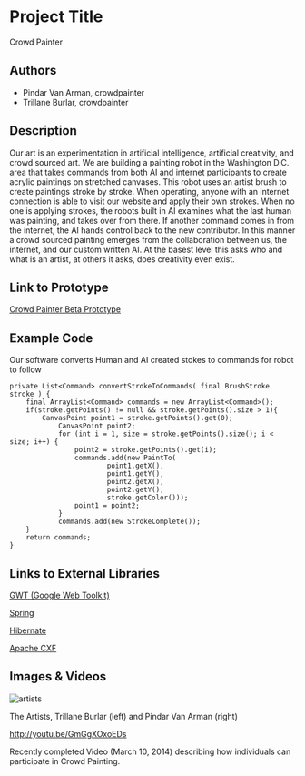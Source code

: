 # Project Title
Crowd Painter

## Authors
- Pindar Van Arman, crowdpainter
- Trillane Burlar, crowdpainter

## Description
Our art is an experimentation in artificial intelligence, artificial creativity, and crowd sourced art.  We are building a painting robot in the Washington D.C. area that takes commands from both AI and internet participants to create acrylic paintings on stretched canvases.  This robot uses an artist brush to create paintings stroke by stroke.  When operating, anyone with an internet connection is able to visit our website and apply their own strokes.  When no one is applying strokes, the robots built in AI examines what the last human was painting, and takes over from there.  If another command comes in from the internet, the AI hands control back to the new contributor.  In this manner a crowd sourced painting emerges from the collaboration between us, the internet, and our custom written AI.  At the basest level this asks who and what is an artist, at others it asks, does creativity even exist.

## Link to Prototype
[Crowd Painter Beta Prototype](http://www.crowdpainter.com "Crowd Beta Painter Prototype")


## Example Code
Our software converts Human and AI created stokes to commands for robot to follow
```
private List<Command> convertStrokeToCommands( final BrushStroke stroke ) {
	final ArrayList<Command> commands = new ArrayList<Command>();
	if(stroke.getPoints() != null && stroke.getPoints().size > 1){
	 	CanvasPoint point1 = stroke.getPoints().get(0);
        	CanvasPoint point2;
        	for (int i = 1, size = stroke.getPoints().size(); i < size; i++) {
           	    point2 = stroke.getPoints().get(i);
	            commands.add(new PaintTo(
                    	point1.getX(),
                    	point1.getY(),
                    	point2.getX(),
                    	point2.getY(),
                    	stroke.getColor()));
	            point1 = point2;
        	}
	        commands.add(new StrokeComplete());
	}
	return commands;
}
```
## Links to External Libraries

[GWT (Google Web Toolkit)](http://www.gwtproject.org/ "GWT (Google Web Toolkit)") 

[Spring](http://spring.io/ "Spring")

[Hibernate](http://hibernate.org/ "Hibernate")

[Apache CXF](cxf.apache.org/ "Apache CXF")

## Images & Videos

![artists](../project_images/pindartrillane.jpg?raw=true "artists")

The Artists, Trillane Burlar (left) and Pindar Van Arman (right)

http://youtu.be/GmGgXOxoEDs

Recently completed Video (March 10, 2014) describing how individuals can participate in Crowd Painting.
